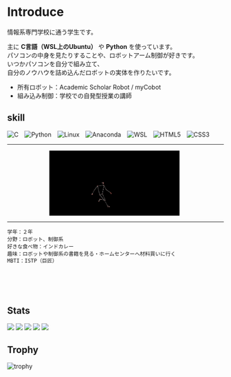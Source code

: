 <h1>Introduce</h1>

情報系専門学校に通う学生です。  

主に **C言語（WSL上のUbuntu）** や **Python** を使っています。<br>
パソコンの中身を見たりすることや、ロボットアーム制御が好きです。<br>
いつかパソコンを自分で組み立て、<br>
自分のノウハウを詰め込んだロボットの実体を作りたいです。

-  所有ロボット：Academic Scholar Robot / myCobot  
-  組み込み制御：学校での自発型授業の講師  




<!-- スキルのアイコンを表示 -->
<h2>skill</h2>
<p align="left">
  <img src="https://simpleskill.icons.workers.dev/svg?i=c" alt="C" style="width:40px;height:auto;margin-right:10px;">
  <img src="https://simpleskill.icons.workers.dev/svg?i=python" alt="Python" style="width:40px;height:auto;margin-right:10px;">
  <img src="https://simpleskill.icons.workers.dev/svg?i=linux" alt="Linux" style="width:40px;height:auto;margin-right:10px;">
  <img src="https://simpleskill.icons.workers.dev/svg?i=anaconda" alt="Anaconda" style="width:40px;height:auto;margin-right:10px;">
  <img src="https://simpleskill.icons.workers.dev/svg?i=wsl" alt="WSL" style="width:40px;height:auto;margin-right:10px;">
  <img src="https://simpleskill.icons.workers.dev/svg?i=html5" alt="HTML5" style="width:40px;height:auto;margin-right:10px;">
  <img src="https://simpleskill.icons.workers.dev/svg?i=css3" alt="CSS3" style="width:40px;height:auto;">
</p>


---

<div style="display: flex; justify-content: space-around;">
    <img src="soccer.sukeruton.gif" alt="Soccer Skeleton" style="max-width: 60%; height: auto; margin-right: 5px;">
</div>

---



  






```bash
学年：２年
分野：ロボット、制御系
好きな食べ物：インドカレー
趣味：ロボットや制御系の書籍を見る・ホームセンターへ材料買いに行く
MBTI：ISTP（巨匠）
```


<br>




<br>






<br>



## Stats
![](http://github-profile-summary-cards.vercel.app/api/cards/profile-details?username=noz-matic0&theme=gruvbox)
![](http://github-profile-summary-cards.vercel.app/api/cards/repos-per-language?username=noz-matic0&theme=gruvbox)
![](http://github-profile-summary-cards.vercel.app/api/cards/most-commit-language?username=noz-matic0&theme=gruvbox)
![](http://github-profile-summary-cards.vercel.app/api/cards/stats?username=noz-matic0&theme=gruvbox)
![](http://github-profile-summary-cards.vercel.app/api/cards/productive-time?username=noz-matic0&theme=gruvbox&utcOffset=9)

## Trophy
![trophy](https://github-profile-trophy.vercel.app/?username=noz-matic0&theme=gruvbox)
